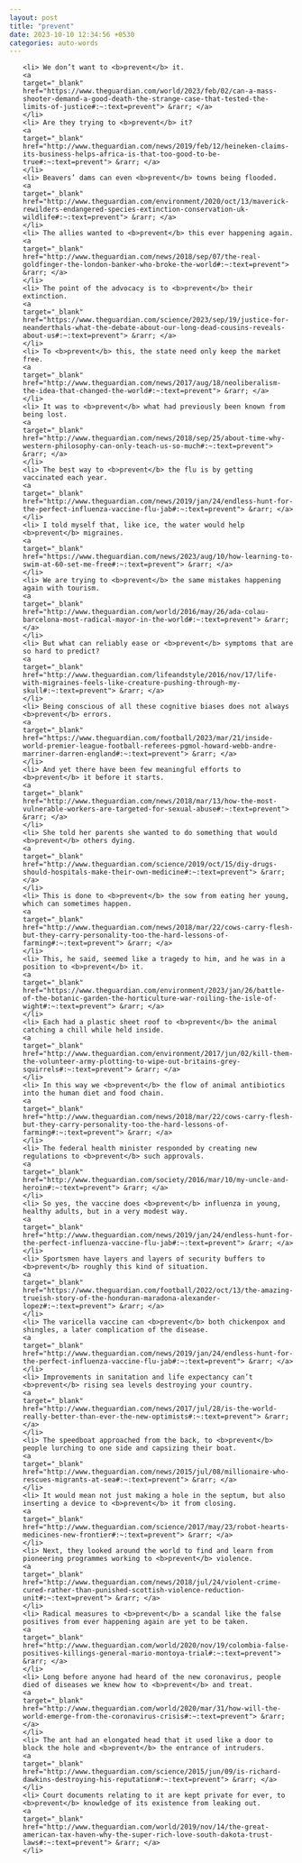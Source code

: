 ```yaml
---
layout: post
title: "prevent"
date: 2023-10-10 12:34:56 +0530
categories: auto-words
---
```

<ol>

    <li> We don’t want to <b>prevent</b> it.
    <a 
    target="_blank" 
    href="https://www.theguardian.com/world/2023/feb/02/can-a-mass-shooter-demand-a-good-death-the-strange-case-that-tested-the-limits-of-justice#:~:text=prevent"> &rarr; </a>
    </li>
    <li> Are they trying to <b>prevent</b> it?
    <a 
    target="_blank" 
    href="http://www.theguardian.com/news/2019/feb/12/heineken-claims-its-business-helps-africa-is-that-too-good-to-be-true#:~:text=prevent"> &rarr; </a>
    </li>
    <li> Beavers’ dams can even <b>prevent</b> towns being flooded.
    <a 
    target="_blank" 
    href="http://www.theguardian.com/environment/2020/oct/13/maverick-rewilders-endangered-species-extinction-conservation-uk-wildlife#:~:text=prevent"> &rarr; </a>
    </li>
    <li> The allies wanted to <b>prevent</b> this ever happening again.
    <a 
    target="_blank" 
    href="http://www.theguardian.com/news/2018/sep/07/the-real-goldfinger-the-london-banker-who-broke-the-world#:~:text=prevent"> &rarr; </a>
    </li>
    <li> The point of the advocacy is to <b>prevent</b> their extinction.
    <a 
    target="_blank" 
    href="https://www.theguardian.com/science/2023/sep/19/justice-for-neanderthals-what-the-debate-about-our-long-dead-cousins-reveals-about-us#:~:text=prevent"> &rarr; </a>
    </li>
    <li> To <b>prevent</b> this, the state need only keep the market free.
    <a 
    target="_blank" 
    href="http://www.theguardian.com/news/2017/aug/18/neoliberalism-the-idea-that-changed-the-world#:~:text=prevent"> &rarr; </a>
    </li>
    <li> It was to <b>prevent</b> what had previously been known from being lost.
    <a 
    target="_blank" 
    href="http://www.theguardian.com/news/2018/sep/25/about-time-why-western-philosophy-can-only-teach-us-so-much#:~:text=prevent"> &rarr; </a>
    </li>
    <li> The best way to <b>prevent</b> the flu is by getting vaccinated each year.
    <a 
    target="_blank" 
    href="http://www.theguardian.com/news/2019/jan/24/endless-hunt-for-the-perfect-influenza-vaccine-flu-jab#:~:text=prevent"> &rarr; </a>
    </li>
    <li> I told myself that, like ice, the water would help <b>prevent</b> migraines.
    <a 
    target="_blank" 
    href="https://www.theguardian.com/news/2023/aug/10/how-learning-to-swim-at-60-set-me-free#:~:text=prevent"> &rarr; </a>
    </li>
    <li> We are trying to <b>prevent</b> the same mistakes happening again with tourism.
    <a 
    target="_blank" 
    href="http://www.theguardian.com/world/2016/may/26/ada-colau-barcelona-most-radical-mayor-in-the-world#:~:text=prevent"> &rarr; </a>
    </li>
    <li> But what can reliably ease or <b>prevent</b> symptoms that are so hard to predict?
    <a 
    target="_blank" 
    href="http://www.theguardian.com/lifeandstyle/2016/nov/17/life-with-migraines-feels-like-creature-pushing-through-my-skull#:~:text=prevent"> &rarr; </a>
    </li>
    <li> Being conscious of all these cognitive biases does not always <b>prevent</b> errors.
    <a 
    target="_blank" 
    href="https://www.theguardian.com/football/2023/mar/21/inside-world-premier-league-football-referees-pgmol-howard-webb-andre-marriner-darren-england#:~:text=prevent"> &rarr; </a>
    </li>
    <li> And yet there have been few meaningful efforts to <b>prevent</b> it before it starts.
    <a 
    target="_blank" 
    href="http://www.theguardian.com/news/2018/mar/13/how-the-most-vulnerable-workers-are-targeted-for-sexual-abuse#:~:text=prevent"> &rarr; </a>
    </li>
    <li> She told her parents she wanted to do something that would <b>prevent</b> others dying.
    <a 
    target="_blank" 
    href="http://www.theguardian.com/science/2019/oct/15/diy-drugs-should-hospitals-make-their-own-medicine#:~:text=prevent"> &rarr; </a>
    </li>
    <li> This is done to <b>prevent</b> the sow from eating her young, which can sometimes happen.
    <a 
    target="_blank" 
    href="http://www.theguardian.com/news/2018/mar/22/cows-carry-flesh-but-they-carry-personality-too-the-hard-lessons-of-farming#:~:text=prevent"> &rarr; </a>
    </li>
    <li> This, he said, seemed like a tragedy to him, and he was in a position to <b>prevent</b> it.
    <a 
    target="_blank" 
    href="https://www.theguardian.com/environment/2023/jan/26/battle-of-the-botanic-garden-the-horticulture-war-roiling-the-isle-of-wight#:~:text=prevent"> &rarr; </a>
    </li>
    <li> Each had a plastic sheet roof to <b>prevent</b> the animal catching a chill while held inside.
    <a 
    target="_blank" 
    href="http://www.theguardian.com/environment/2017/jun/02/kill-them-the-volunteer-army-plotting-to-wipe-out-britains-grey-squirrels#:~:text=prevent"> &rarr; </a>
    </li>
    <li> In this way we <b>prevent</b> the flow of animal antibiotics into the human diet and food chain.
    <a 
    target="_blank" 
    href="http://www.theguardian.com/news/2018/mar/22/cows-carry-flesh-but-they-carry-personality-too-the-hard-lessons-of-farming#:~:text=prevent"> &rarr; </a>
    </li>
    <li> The federal health minister responded by creating new regulations to <b>prevent</b> such approvals.
    <a 
    target="_blank" 
    href="http://www.theguardian.com/society/2016/mar/10/my-uncle-and-heroin#:~:text=prevent"> &rarr; </a>
    </li>
    <li> So yes, the vaccine does <b>prevent</b> influenza in young, healthy adults, but in a very modest way.
    <a 
    target="_blank" 
    href="http://www.theguardian.com/news/2019/jan/24/endless-hunt-for-the-perfect-influenza-vaccine-flu-jab#:~:text=prevent"> &rarr; </a>
    </li>
    <li> Sportsmen have layers and layers of security buffers to <b>prevent</b> roughly this kind of situation.
    <a 
    target="_blank" 
    href="https://www.theguardian.com/football/2022/oct/13/the-amazing-trueish-story-of-the-honduran-maradona-alexander-lopez#:~:text=prevent"> &rarr; </a>
    </li>
    <li> The varicella vaccine can <b>prevent</b> both chickenpox and shingles, a later complication of the disease.
    <a 
    target="_blank" 
    href="http://www.theguardian.com/news/2019/jan/24/endless-hunt-for-the-perfect-influenza-vaccine-flu-jab#:~:text=prevent"> &rarr; </a>
    </li>
    <li> Improvements in sanitation and life expectancy can’t <b>prevent</b> rising sea levels destroying your country.
    <a 
    target="_blank" 
    href="http://www.theguardian.com/news/2017/jul/28/is-the-world-really-better-than-ever-the-new-optimists#:~:text=prevent"> &rarr; </a>
    </li>
    <li> The speedboat approached from the back, to <b>prevent</b> people lurching to one side and capsizing their boat.
    <a 
    target="_blank" 
    href="http://www.theguardian.com/news/2015/jul/08/millionaire-who-rescues-migrants-at-sea#:~:text=prevent"> &rarr; </a>
    </li>
    <li> It would mean not just making a hole in the septum, but also inserting a device to <b>prevent</b> it from closing.
    <a 
    target="_blank" 
    href="http://www.theguardian.com/science/2017/may/23/robot-hearts-medicines-new-frontier#:~:text=prevent"> &rarr; </a>
    </li>
    <li> Next, they looked around the world to find and learn from pioneering programmes working to <b>prevent</b> violence.
    <a 
    target="_blank" 
    href="http://www.theguardian.com/news/2018/jul/24/violent-crime-cured-rather-than-punished-scottish-violence-reduction-unit#:~:text=prevent"> &rarr; </a>
    </li>
    <li> Radical measures to <b>prevent</b> a scandal like the false positives from ever happening again are yet to be taken.
    <a 
    target="_blank" 
    href="http://www.theguardian.com/world/2020/nov/19/colombia-false-positives-killings-general-mario-montoya-trial#:~:text=prevent"> &rarr; </a>
    </li>
    <li> Long before anyone had heard of the new coronavirus, people died of diseases we knew how to <b>prevent</b> and treat.
    <a 
    target="_blank" 
    href="http://www.theguardian.com/world/2020/mar/31/how-will-the-world-emerge-from-the-coronavirus-crisis#:~:text=prevent"> &rarr; </a>
    </li>
    <li> The ant had an elongated head that it used like a door to block the hole and <b>prevent</b> the entrance of intruders.
    <a 
    target="_blank" 
    href="http://www.theguardian.com/science/2015/jun/09/is-richard-dawkins-destroying-his-reputation#:~:text=prevent"> &rarr; </a>
    </li>
    <li> Court documents relating to it are kept private for ever, to <b>prevent</b> knowledge of its existence from leaking out.
    <a 
    target="_blank" 
    href="http://www.theguardian.com/world/2019/nov/14/the-great-american-tax-haven-why-the-super-rich-love-south-dakota-trust-laws#:~:text=prevent"> &rarr; </a>
    </li>